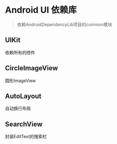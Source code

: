# Android UI 依赖库

> 依赖AndroidDependencyLib项目的common模块

## UIKit
依赖所有的控件

## CircleImageView
圆形ImageView


## AutoLayout
自动换行布局

## SearchView
封装EditText的搜索栏
